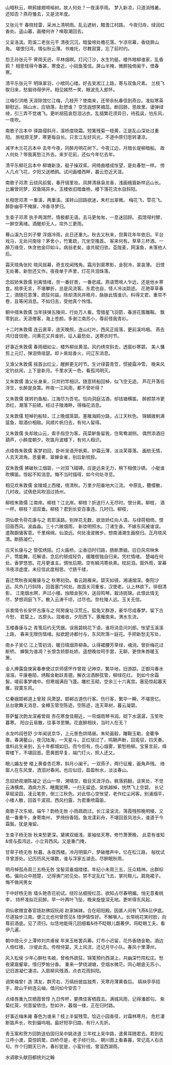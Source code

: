 <!-- { "loadSidebar": true } -->
山暗秋云，暝鸦接翅啼榕树。故人何处？一夜溪亭雨。 梦入新凉，只道消残暑。还知否？燕将雏去，又是流年度。

又张元干
春晓轻雷，采洲上清明雨。乱云遮树，黯澹江村路。 今夜归舟，绿润红香处。遥山暮，画楼何许？唤取潮回去。

又呈洛滨。筠溪二老张元干
清夜沉沉，暗蛩啼处檐花落。乍凉帘幕，香绕屏山角。 堪恨归鸿，情似秋云薄。书难托，尽教寂寞，忘了前时约。

怨王孙张元干
霁雨天迥，平林烟暝。灯闪汀沙，水生钓艇。楼外暗柳谁家，乱昏鸦？ 相思怪得今番甚，寒食近，小砚鱼笺信。屏山半掩，微醉独倚阑干，恨春寒。

清平乐张元干
明珠翠羽，小绾同心缕。好去吴淞江上路，寄与双鱼尺素。 兰桡飞取归来，愁眉待得伊开。相见嫣然一笑，眼波先入郎怀。

江梅引洪皓
天涯除馆忆江梅，几枝开？使南来，还带余杭春信到燕台。准拟寒英聊慰远，隔山水，应销落，赴愬谁？ 空恁遐想笑摘蕊。断回肠，思故里。谩弹绿绮，引三弄不觉魂飞。更听胡笳哀怨泪沾衣。乱插繁花须异日，待孤讽，怕东风，一夜吹。

南歌子吕本中
驿路侵斜月，溪桥度晓霜。短篱残菊一枝黄，正是乱山深处过重阳。 旅枕原无梦，寒更每自长。只言江左好风光，不道中原归思转凄凉。

减字木兰花吕本中
去年今夜，同醉月明花树下。今夜江边，月暗长堤柳暗船。 故人何处？带我离愁江外去。来岁花前，还似今年忆去年。

清平乐柳花吕本中
柳塘新涨，艇子操双桨。闲倚曲楼成怅望，是处春愁一样。 傍人几点飞花，夕阳又送栖鸦。试问画楼西畔，暮云恐近天涯。

南歌子邓肃
云绕风前鬓，春开镜里妆。凤屏清昼袅龙香，浅画蛾眉新样远山长。 比翼曾同梦，双鱼隔异乡。玉楼依旧暗垂杨，楼下落花流水自斜阳。

长相思邓肃
一重溪，两重溪。溪转山回路欲迷，朱栏出翠微。 梅花飞，雪花飞。醉卧幽亭不掩扉，冷香寻梦归。

生查子邓肃
执手两潸然，情极都无语。去马更匆匆，一息迷回顾。 孤馆得村醪，一醉空离绪。酒醒却无人，帘外三更雨。

蓦山溪九日刘子翚
浮烟冷雨，此日还重九。秋去又秋来，但黄花年年依旧。平台戏马，无处问南徐？茅舍小，竹篱疏，兀坐空搔首。 客来何有。草草三杯酒。一醉万缘空，休贪他金印如斗。病翁老矣，谁共赋归欤。芟陇麦，网溪鱼，未落他人后。

霜天晓角张抡
晓风摇幕，奇支枕闻残角。霜月到窗寒影，金猊冷，翠衾薄。 旧恨无处著，新愁还又作。夜夜单于声里，灯花共泪珠落。

念奴娇朱敦儒
别离情绪，奈一番好景，一番悲戚。燕语莺啼人乍远，还是他乡寒食。桃李无言，不堪攀折，总是风流客。东君也自，怪人冷淡踪迹。 花艳草草春工，酒随花意薄，疏狂何益。除却清风并皓月，脉脉此情谁识。料得文君，重帘不卷，且等闲消息。不如归去，受他真个怜惜。

朝中措朱敦儒
当年挟弹五陵间，行处万人看。雪猎星飞羽箭，春游花簇雕鞍。 飘零到此，天涯倦客，海上苍颜。多谢江南苏小，尊前怪我青衫。

十二时朱敦儒
连云衰草，连天晚照，连山红叶。西风正摇落，更前溪呜咽。 燕去鸿归音信绝，问黄花又共谁折。征人最愁处，送寒衣时节。

好事近朱敦儒
春雨细如尘，楼外柳丝黄湿。风约绣帘斜去，透窗纱寒碧。 美人慵剪上元灯，弹泪倚瑶瑟。却卜紫姑香火，问辽东消息。

又渔父朱敦儒
摇首出红尘，醒醉更无时节。生计绿蓑青笠，惯披霜冲雪。 晚来风定钓丝闲，上下是新月。千里水天一色，看孤鸿明灭。

又朱敦儒
渔父长身来，只共钓竿相识。随意转船回棹，似飞空无迹。 芦花开落任浮生，长醉是良策。昨夜一江风雨，都不曾听得？

又朱敦儒
拨转钓鱼船，江海尽为吾宅。恰向洞庭沽酒，却钱塘横笛。 醉颜禁冷更添红，潮落下前碛。经过子陵滩畔，得梅花消息。

又朱敦儒
短棹钓船轻，江上晚烟笼碧。塞雁海鸥分路，占江天秋色。 锦鳞拨剌满篮鱼，取酒价相敌。风顺片帆归去，有何人留得。

又朱敦儒
失却故山云，索手指空为客。莼菜鲈鱼留我，住鸳鸯湖侧。 偶然添酒旧葫芦，小醉度朝夕。吹笛月波楼下，有何人相识。

点绛唇朱敦儒
客梦初回，卧听吴语开帆索。护霜云薄，淡淡芙蓉落。 画舫无情，人去天涯角。思量著，翠蝉金雀，别后新梳掠。

双朱敦儒
拂破秋江烟碧，一对双飞磖磗。应是远来无力，稍下相偎沙碛。 小艇谁吹横笛。惊起不知消息。悔不当时描得，如今何处寻觅。

相见欢朱敦儒
金陵城上西楼，倚清秋。万里夕阳垂地大江流。 中原乱，簪缨散，几时收。试倩悲风吹泪过扬州，

柳枝朱敦儒
江南岸。柳枝？江北岸。柳枝？折送行人无尽时。恨分离。柳枝， 酒一杯。柳枝？泪双垂。柳枝？君到长安百事违。几时归。柳枝，

洞仙歌令荷花康与之
若耶溪路。别岸花无数，欲敛娇红向人语。与绿荷相倚。恨回首西风。波淼淼。三十六陂烟雨， 新妆明照水。汀渚生香。不嫁东风被谁误。遣踟蹰骚客意。千里绵绵。仙浪远。何处凌波微步。想南浦潮生画桡归。正月晓风清。断肠凝伫，

应天长康与之
管弦绣陌。灯火画桥。尘香旧时归路，肠断萧娘。旧日风帘映朱户，莺能舞。花解语，念后约顿成轻负，缓雕辔独自归来。凭栏情绪， 楚岫在何处。香梦悠悠。花月更谁主。惆怅后期。空有鳞鸿寄纨素。枕前泪。窗外雨，翠幕冷夜凉虚度，未应信此度相思。寸肠千缕，

喜迁莺秋夜闻雁康与之
秋寒初劲。看云路雁来。碧天如镜，湘浦烟深。衡阳沙远。风外几行斜阵，回首塞门何处。故国关河重省，汉使老。认上林欲下。徘徊清影， 江南烟水暝，声过小楼。烛暗金猊冷，送目鸣琴。裁诗挑锦。此恨此情无尽，梦想洞庭飞下。散入云涛千顷，过尽也。奈杜陵人远。玉关无信。

诉衷情令长安怀古康与之
阿房废址汉荒丘。狐兔又群游，豪华尽成春梦。留下古今愁， 君莫上。古原头。泪难收，夕阳西下。塞雁南来。渭水东流，

玉楼春康与之
青笺后约无凭据。误我碧桃花下语，谁将消息问刘郎。怅望玉溪溪上路， 春来无限伤情绪。拟欲题诗都付与，东风吹落一庭花。手把新愁无写处，


南乡子吴亿
江上雪初消，暖日晴烟弄柳条。认得裙腰芳草绿，魂消。曾折梅花过断桥。 蝉鬓为谁凋？长恨含娇那处娇。遥想晚妆呵手罢，无聊。更傍朱唇暖玉箫。

金人捧露盘庚寅春奉使过京师感怀作曾觌
记神京，繁华地，旧游踪。正御沟春水溶溶。平康巷陌，绣鞍金勒跃青骢。解衣沽酒醉弦管，柳绿花红。 到如今余霜鬓，嗟前事梦魂中。但寒烟满目飞蓬。雕栏玉砌，空余三十六离宫。塞笳惊起暮天雁，寂寞东风。

忆秦娥邯郸道上曾觌
风萧瑟，邯郸古道伤行客。伤行客，繁华一瞬，不堪思忆。 丛台歌舞无消息，金樽玉管空陈迹。空陈迹，连天草树，暮云凝碧。

菩萨鬘次韵龙深甫曾觌
杏花寒食佳期近，一帘烟雨琴书润。砌下水潺潺，玉笙吹暮寒。 阳台云易散，往事寻思懒。花底醉相扶，当时人在无？

水龙吟阎苍舒
少年闻说京华，上元景色烘晴昼。朱轮画毂，雕鞍玉勒，金衢争骤。春满鳌山，夜沉陆海，一天星斗。正红球过了，鸣鞘声断，回鸾驭，钧天奏。 谁料此生亲到，五十年都城如旧。而今但有，伤心烟雾，萦愁杨柳。宝箓言前，绛霄楼下，不堪回首。愿黄图早复，端门灯火，照人还又。

眼儿媚左誉
楼上黄昏杏花寒，斜月小阑干。一双燕子，两行征雁，画角声残。 绮窗人在东风里，洒泪对春闲。也应似旧，盈盈秋水，淡淡春山。

念奴娇观潮陈凝之
远山一带，溯晴空，极目天涯浮白。枫落鸦翻，谈笑处，不觉云涛横席。酒病方苏，睡魔犹殢，一扫无留迹。吴帆越棹，恍然飞上空碧。 长记草赋梁园，凌云笔势，倒三江秋色。对此惊心空怅望，老作红尘闲客。别浦烟平，小楼人散，回首千波寂。西风扫露，为君重喷霜笛，

南歌子次东坡。端午？韵杨无咎
小雨疏疏过。长江滚滚流，落霞残照晚明楼，又是一番重午。身寄南州， 罗绮纷香陌。鱼龙漾彩舟，不堪回首凤池头，谁道于今霜鬓。犹是淹留。

生查子杨无咎
秋来愁更深。黛拂双蛾浅，翠袖怯天寒。修竹萧萧晚， 此意有谁知&恨与孤鸿远，小立背西风。又是重门掩，

甘草子杨无咎
秋暮，永夜西楼。冷月明窗户，梦破橹声中。忆在松江路， 敧枕试寻曾游处。记历历风光堪数，谁与浮家五湖去。尽醉眠秋雨，

明月棹孤舟周三五杨无咎
宝髻双垂烟缕缕。年纪小未周三五，压众精神。出群标格。偏向众中翘楚， 记得谯门初见处。禁不定乱红飞去，掌托鞋儿。肩拖裙子。悔不做闲男女

于中好杨无咎
墙头艳杏花初试。绕珍丛细授红蕊，欲知占尽春明媚。悄无意看桃李， 持杯准拟花前醉。早一叶两叶飞坠，晚来旋旋深无地。更听得东风起，

洞仙歌赠宜春官妓赵佛奴阮阅
赵家姊妹。合在昭阳殿。因甚人间有飞燕&见伊底。尽道独步江南。便江北也何曾惯见& 惜伊情性好。不解嗔人。长带桃花笑时脸，向尊前酒底。见了须归。似恁地能得几回细看&待不眨眼儿觑著伊。将眨眼工夫。看伊几遍，

朝中措元夕上潭帅刘共甫侯
年来玉帐罢兵筹。灯市小迟留，花外香随金勒。酒边人倚红楼， 沙堤此去。传柑侍宴。天上风流，还记月华小队。春风十里潭州，

风入松侯
少年心醉杜韦娘，曾格外疏狂。锦笺预约西湖上，共幽深竹院松庄。愁夜黛眉颦翠，惜归罗帕分香。 重来一梦绕湖塘，空烟水微茫。同心眼底无苏小，记旧游凝伫凄凉。入扇柳风残酒，点衣花雨斜阳。

调笑梅曾忄造
清友，群芳右，万缟纷披兹独秀，天寒月薄黄昏后。 缟袂亭亭招手，故山千树连云岫，借问如今安否？

点绛唇重九饮栖霞曾惇
九日传杯，要携佳客栖霞去。满城风雨，记得潘郎句。 紫菊红萸，何意留侬住。愁如许，暮烟一缕，正在归时路。

好事近梅朱雍
春色为谁来？枝上半留残雪。恰近小园香径，对霜林寒月。 危栏凄断笛声长，吹到偏呜咽。最好短亭归路，有行人先折。

青玉案和贺方回韵送伯固归吴中姚进道
三年枕上吴中路，遣黄耳随君去。若到松江呼小渡，莫惊鸥鹭，四桥尽是，老子经行处。 辋川图上看春暮，常记高人右丞句。作个归期天已许。春衫犹是，小蛮针线，曾湿西湖雨。

水调歌头献田都统刘之翰

